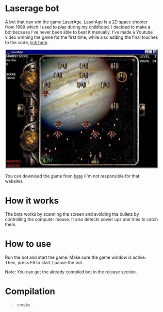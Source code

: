 # Laserage bot
A bot that can win the game LaserAge. LaserAge is a 2D space shooter from 1999 which I used to play during my childhood. I decided to make a bot because I've never been able to beat it manually. I've made a Youtube video winning the game for the first time, while also adding the final touches to the code, [link here](https://www.youtube.com/watch?v=UdI1vJwmLKI).

![Game Screenshot](sample_graphics/game_screenshot.jpg)

You can download the game from [here](http://www.freegamesarea.com/laserage-gold.html) (I'm not responsible for that website).

# How it works
The bots works by scanning the screen and avoiding the bullets by controlling the computer mouse. It also detects power ups and tries to catch them.

# How to use
Run the bot and start the game. Make sure the game window is active. Then, press F6 to start / pause the bot.

Note: You can get the already compiled bot in the release section.

# Compilation
> cmake .